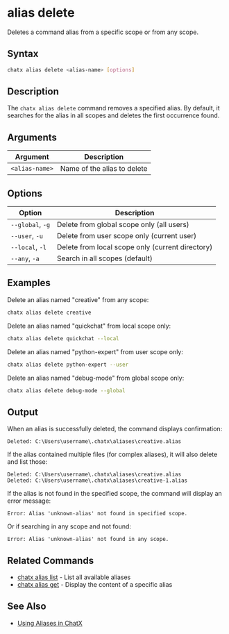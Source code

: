 # alias delete

Deletes a command alias from a specific scope or from any scope.

## Syntax

```bash
chatx alias delete <alias-name> [options]
```

## Description

The `chatx alias delete` command removes a specified alias. By default, it searches for the alias in all scopes and deletes the first occurrence found.

## Arguments

| Argument | Description |
|----------|-------------|
| `<alias-name>` | Name of the alias to delete |

## Options

| Option | Description |
|--------|-------------|
| `--global`, `-g` | Delete from global scope only (all users) |
| `--user`, `-u` | Delete from user scope only (current user) |
| `--local`, `-l` | Delete from local scope only (current directory) |
| `--any`, `-a` | Search in all scopes (default) |

## Examples

Delete an alias named "creative" from any scope:

```bash
chatx alias delete creative
```

Delete an alias named "quickchat" from local scope only:

```bash
chatx alias delete quickchat --local
```

Delete an alias named "python-expert" from user scope only:

```bash
chatx alias delete python-expert --user
```

Delete an alias named "debug-mode" from global scope only:

```bash
chatx alias delete debug-mode --global
```

## Output

When an alias is successfully deleted, the command displays confirmation:

```
Deleted: C:\Users\username\.chatx\aliases\creative.alias
```

If the alias contained multiple files (for complex aliases), it will also delete and list those:

```
Deleted: C:\Users\username\.chatx\aliases\creative.alias
Deleted: C:\Users\username\.chatx\aliases\creative-1.alias
```

If the alias is not found in the specified scope, the command will display an error message:

```
Error: Alias 'unknown-alias' not found in specified scope.
```

Or if searching in any scope and not found:

```
Error: Alias 'unknown-alias' not found in any scope.
```

## Related Commands

- [chatx alias list](list.md) - List all available aliases
- [chatx alias get](get.md) - Display the content of a specific alias

## See Also

- [Using Aliases in ChatX](/usage/aliases.md)